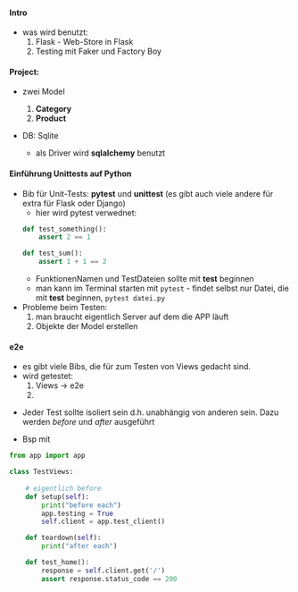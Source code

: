 #### Intro
* was wird benutzt:
    1. Flask - Web-Store in Flask
    2. Testing mit Faker und Factory Boy

#### Project:
* zwei Model
    1. **Category**
    2. **Product**

* DB: Sqlite
    * als Driver wird **sqlalchemy** benutzt

#### Einführung Unittests auf Python
* Bib für Unit-Tests: **pytest** und **unittest** (es gibt auch viele andere für extra für Flask oder Django)
    * hier wird pytest verwednet:
    ```py test_XXXX.py
    def test_something():
        assert 2 == 1

    def test_sum():
        assert 1 + 1 == 2
    ```
    * FunktionenNamen und TestDateien sollte mit **test** beginnen
    * man kann im Terminal starten mit `pytest` - findet selbst nur Datei, die mit **test** beginnen, `pytest datei.py` 
* Probleme beim Testen: 
    1. man braucht eigentlich Server auf dem die APP läuft
    2. Objekte der Model erstellen

#### e2e
* es gibt viele Bibs, die für zum Testen von Views gedacht sind. 
* wird getestet:
    1. Views -> e2e
    2. 

+ Jeder Test sollte isoliert sein d.h. unabhängig von anderen sein. Dazu werden *before* und *after* ausgeführt
* Bsp mit 
```py test_app.py
from app import app

class TestViews:
    
    # eigentlich before
    def setup(self):
        print("before each")
        app.testing = True
        self.client = app.test_client()

    def teardown(self):
        print("after each")

    def test_home():
        response = self.client.get('/')
        assert response.status_code == 200

```